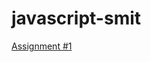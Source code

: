 # javascript-smit

<a href="https://ahmedhamzaarif.github.io/javascript-smit/Assignment1">Assignment #1</a>